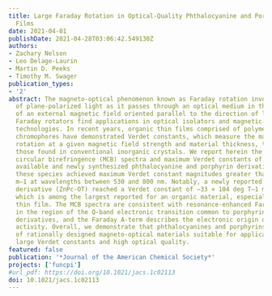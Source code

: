 ```yaml
---
title: Large Faraday Rotation in Optical-Quality Phthalocyanine and Porphyrin Thin
  Films
date: 2021-04-01
publishDate: 2021-04-28T03:06:42.549130Z
authors:
- Zachary Nelson
- Leo Delage-Laurin
- Martin D. Peeks
- Timothy M. Swager
publication_types:
- '2'
abstract: The magneto-optical phenomenon known as Faraday rotation involves the rotation
  of plane-polarized light as it passes through an optical medium in the presence
  of an external magnetic field oriented parallel to the direction of light propagation.
  Faraday rotators find applications in optical isolators and magnetic-field imaging
  technologies. In recent years, organic thin films comprised of polymeric and small-molecule
  chromophores have demonstrated Verdet constants, which measure the magnitude of
  rotation at a given magnetic field strength and material thickness, that exceed
  those found in conventional inorganic crystals. We report herein the thin-film magnetic
  circular birefringence (MCB) spectra and maximum Verdet constants of several commercially
  available and newly synthesized phthalocyanine and porphyrin derivatives. Five of
  these species achieved maximum Verdet constant magnitudes greater than 105 deg T–1
  m–1 at wavelengths between 530 and 800 nm. Notably, a newly reported zinc(II) phthalocyanine
  derivative (ZnPc-OT) reached a Verdet constant of −33 × 104 deg T–1 m–1 at 800 nm,
  which is among the largest reported for an organic material, especially for an optical-quality
  thin film. The MCB spectra are consistent with resonance-enhanced Faraday rotation
  in the region of the Q-band electronic transition common to porphyrin and phthalocyanine
  derivatives, and the Faraday A-term describes the electronic origin of the magneto-optical
  activity. Overall, we demonstrate that phthalocyanines and porphyrins are a class
  of rationally designed magneto-optical materials suitable for applications demanding
  large Verdet constants and high optical quality.
featured: false
publication: '*Journal of the American Chemical Society*'
projects: ['funcpi']
#url_pdf: https://doi.org/10.1021/jacs.1c02113
doi: 10.1021/jacs.1c02113
---
```


